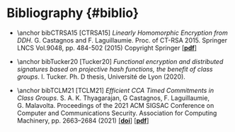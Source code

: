 # Bibliography {#biblio}

  - \anchor bibCTRSA15 [CTRSA15] *Linearly Homomorphic Encryption from DDH*.
    G. Castagnos and F. Laguillaumie. Proc. of CT-RSA 2015. Springer LNCS
    Vol.9048, pp. 484-502 (2015) Copyright Springer
    [[**pdf**]](http://eprint.iacr.org/2015/047)

  - \anchor bibTucker20 [Tucker20] *Functional encryption and distributed
    signatures based on projective hash functions, the benefit of class groups*.
    I. Tucker. Ph. D thesis, Université de Lyon (2020).

  - \anchor  bibTCLM21 [TCLM21] *Efficient CCA Timed Commitments in Class
    Groups*. S. A. K. Thyagarajan, G Castagnos, F. Laguillaumie, G. Malavolta.
    Proceedings of the 2021 ACM SIGSAC Conference on Computer and Communications
    Security. Association for Computing Machinery, pp. 2663–2684 (2021)
    [[**doi**]](https://doi.org/10.1145/3460120.3484773)
    [[**pdf**]](https://hal.inria.fr/hal-03466495/file/main.pdf)
